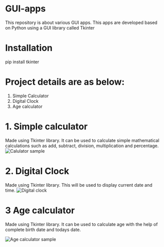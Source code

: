 # GUI-apps
This repository is about various GUI apps. 
This apps are developed based on Python using a GUI library called Tkinter
# Installation
pip install tkinter
# Project details are as below:
1. Simple Calculator
2. Digital Clock
3. Age calculator
# 1. Simple calculator
Made using Tkinter library.
It can be used to calculate simple mathematical calculations such as add, subtract, division, multiplication and percentage.
![Calulator sample](https://user-images.githubusercontent.com/91836429/159948512-451b2efb-b88d-40e9-893c-597e5a3152ab.PNG)
# 2. Digital Clock
Made using Tkinter library.
This will be used to display current date and time.
![Digital clock](https://user-images.githubusercontent.com/91836429/159948894-0f89f35c-388b-4aab-9f8f-bc39ffb864d2.PNG)
# 3 Age calculator
Made using Tkinter library.
It can be used to calculate age with the help of complete birth date and todays date.

![Age calculator sample](https://user-images.githubusercontent.com/91836429/159948968-230a5547-2195-4273-bef5-fd5a58bfcb9f.PNG)
